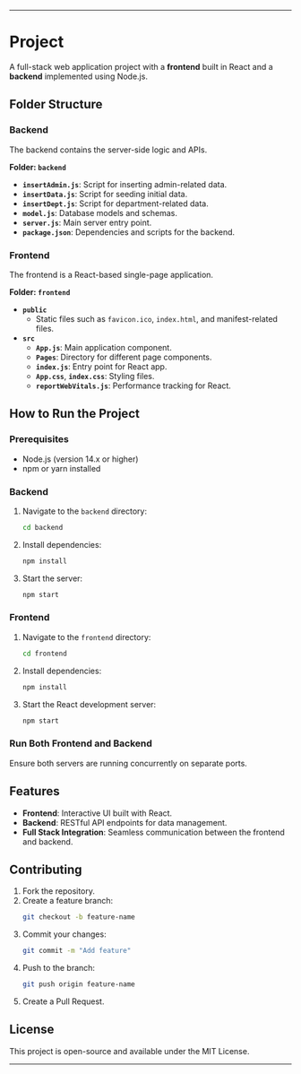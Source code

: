 
---

# Project

A full-stack web application project with a **frontend** built in React and a **backend** implemented using Node.js.

## Folder Structure

### Backend
The backend contains the server-side logic and APIs.

**Folder: `backend`**
- **`insertAdmin.js`**: Script for inserting admin-related data.
- **`insertData.js`**: Script for seeding initial data.
- **`insertDept.js`**: Script for department-related data.
- **`model.js`**: Database models and schemas.
- **`server.js`**: Main server entry point.
- **`package.json`**: Dependencies and scripts for the backend.

### Frontend
The frontend is a React-based single-page application.

**Folder: `frontend`**
- **`public`**
  - Static files such as `favicon.ico`, `index.html`, and manifest-related files.
- **`src`**
  - **`App.js`**: Main application component.
  - **`Pages`**: Directory for different page components.
  - **`index.js`**: Entry point for React app.
  - **`App.css`**, **`index.css`**: Styling files.
  - **`reportWebVitals.js`**: Performance tracking for React.

## How to Run the Project

### Prerequisites
- Node.js (version 14.x or higher)
- npm or yarn installed

### Backend
1. Navigate to the `backend` directory:
   ```bash
   cd backend
   ```
2. Install dependencies:
   ```bash
   npm install
   ```
3. Start the server:
   ```bash
   npm start
   ```

### Frontend
1. Navigate to the `frontend` directory:
   ```bash
   cd frontend
   ```
2. Install dependencies:
   ```bash
   npm install
   ```
3. Start the React development server:
   ```bash
   npm start
   ```

### Run Both Frontend and Backend
Ensure both servers are running concurrently on separate ports.

## Features
- **Frontend**: Interactive UI built with React.
- **Backend**: RESTful API endpoints for data management.
- **Full Stack Integration**: Seamless communication between the frontend and backend.

## Contributing
1. Fork the repository.
2. Create a feature branch:
   ```bash
   git checkout -b feature-name
   ```
3. Commit your changes:
   ```bash
   git commit -m "Add feature"
   ```
4. Push to the branch:
   ```bash
   git push origin feature-name
   ```
5. Create a Pull Request.

## License
This project is open-source and available under the MIT License.

---

